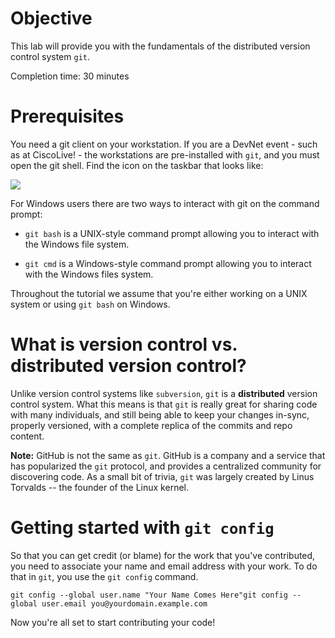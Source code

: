 # Objective

This lab will provide you with the fundamentals of the distributed version control system `git`.

Completion time: 30 minutes

# Prerequisites

You need a git client on your workstation.  If you are a DevNet event - such as at CiscoLive! - the workstations are pre-installed with `git`, and you must open the git shell.  Find the icon on the taskbar that looks like:

![](posts/files/git-intro/assets/images/gwindows_logo.png)

For Windows users there are two ways to interact with git on the command prompt:

* `git bash` is a UNIX-style command prompt allowing you to interact with the Windows file system.

* `git cmd` is a Windows-style command prompt allowing you to interact with the Windows files system.

Throughout the tutorial we assume that you're either working on a UNIX system or using `git bash` on Windows.

# What is version control vs. distributed version control?

Unlike version control systems like `subversion`, `git` is a **distributed** version control system.  What this means is that `git` is really great for sharing code with many individuals, and still being able to keep your changes in-sync, properly versioned, with a complete replica of the commits and repo content.  

**Note:** GitHub is not the same as `git`.  GitHub is a company and a service that has popularized the `git` protocol, and provides a centralized community for discovering code.  As a small bit of trivia, `git` was largely created by Linus Torvalds -- the founder of the Linux kernel.

# Getting started with `git config`

So that you can get credit (or blame) for the work that you've contributed, you need to associate your name and email address with your work.  To do that in `git`, you use the `git config` command.

```
git config --global user.name "Your Name Comes Here"git config --global user.email you@yourdomain.example.com
```

Now you're all set to start contributing your code!
